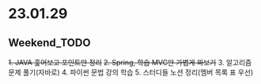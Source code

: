 # 23.01.29
## Weekend_TODO
~~1. JAVA 훑어보고 포인트만 정리~~
~~2. Spring, 학습 MVC만 가볍게 짜보기~~
3. 알고리즘 문제 풀기(자바로)
4. 파이썬 문법 강의 학습
5. 스터디들 노션 정리(멤버 목록 표 우선) 